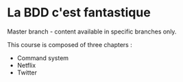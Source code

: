 # La BDD c'est fantastique

Master branch - content available in specific branches only.

This course is composed of three chapters :
- Command system
- Netflix
- Twitter
